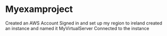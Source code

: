 # Myexamproject
Created an AWS Account
Signed in and set up my region to ireland
created an instance and named it MyVirtualServer
Connected to the instance
